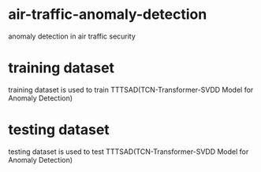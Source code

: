 # air-traffic-anomaly-detection
anomaly detection in air traffic security
# training dataset
training dataset is used to train TTTSAD(TCN-Transformer-SVDD Model for Anomaly Detection)
# testing dataset
testing dataset is used to test TTTSAD(TCN-Transformer-SVDD Model for Anomaly Detection)
